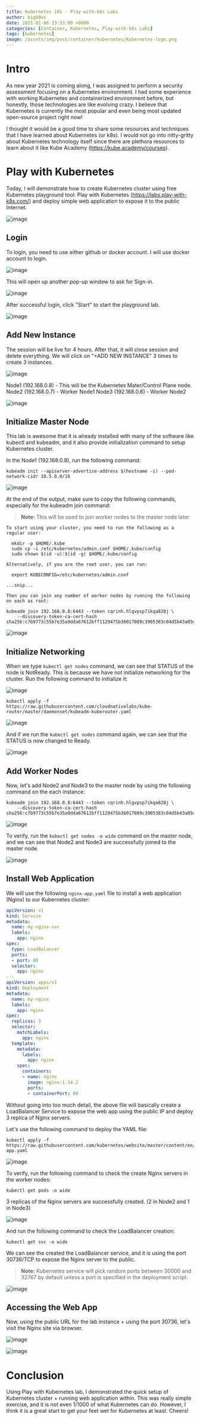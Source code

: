 ```yaml
---
title: Kubernetes 101 - Play-with-k8s Labs
author: bigb0ss
date: 2021-01-06 23:53:00 +0800
categories: [Container, Kubernetes, Play-with-k8s Labs]
tags: [kubernetes]
image: /assets/img/post/container/kubernetes/Kubernetes-logo.png
---
```


# Intro
As new year 2021 is coming along, I was assigned to perform a security assessment focusing on a Kubernetes environment. I had some experience with working Kubernetes and containerized environment before, but honestly, those technologies are like evolving crazy. I believe that Kubernetes is currently the most popular and even being most updated open-source project right now!

I thought it would be a good time to share some resources and techniques that I have learned about Kubernetes (or k8s). I would not go into nitty-gritty about Kubernetes technology itself since there are plethora resources to learn about it like Kube Academy (https://kube.academy/courses).

# Play with Kubernetes

Today, I will demonstrate how to create Kubernetes cluster using free Kubernetes playground tool: Play with Kubernetes (https://labs.play-with-k8s.com/) and deploy simple web application to expose it to the public Internet. 

![image](/assets/img/post/container/kubernetes/play-with-k8s/01.png)

## Login
To login, you need to use either github or docker account. I will use docker account to login. 

![image](/assets/img/post/container/kubernetes/play-with-k8s/02.png)

This will open up another pop-up window to ask for Sign-in.

![image](/assets/img/post/container/kubernetes/play-with-k8s/03.png)

After successful login, click "Start" to start the playground lab.

![image](/assets/img/post/container/kubernetes/play-with-k8s/04.png)

## Add New Instance
The session will be live for 4 hours. After that, it will close session and delete everything. We will click on "+ADD NEW INSTANCE" 3 times to create 3 instances.

![image](/assets/img/post/container/kubernetes/play-with-k8s/05.png)

Node1 (192.168.0.8) - This will be the Kubernetes Mater/Control Plane node.
Node2 (192.168.0.7) - Worker Node1
Node3 (192.168.0.6) - Worker Node2

![image](/assets/img/post/container/kubernetes/play-with-k8s/06.png)

## Initialize Master Node
This lab is awesome that it is already installed with many of the software like kubectl and kubeadm, and it also provide initialization command to setup Kubernetes cluster.  

In the Node1 (192.168.0.8), run the following command:

```console
kubeadm init --apiserver-advertise-address $(hostname -i) --pod-network-cidr 10.5.0.0/16
```

![image](/assets/img/post/container/kubernetes/play-with-k8s/07.png)

At the end of the output, make sure to copy the following commands, especially for the kubeadm join command:

>**Note:** This will be used to join worker nodes to the master node later

```console
To start using your cluster, you need to run the following as a regular user:

  mkdir -p $HOME/.kube
  sudo cp -i /etc/kubernetes/admin.conf $HOME/.kube/config
  sudo chown $(id -u):$(id -g) $HOME/.kube/config

Alternatively, if you are the root user, you can run:

  export KUBECONFIG=/etc/kubernetes/admin.conf

...snip...

Then you can join any number of worker nodes by running the following on each as root:

kubeadm join 192.168.0.8:6443 --token cqrinh.hlgvpsp7ikqa828j \
    --discovery-token-ca-cert-hash sha256:c7b9773c55b7e35a9dda67612bff1129475b36017089c3905383c04d5b43a05d
```

![image](/assets/img/post/container/kubernetes/play-with-k8s/08.png)

## Initialize Networking
When we type `kubectl get nodes` command, we can see that STATUS of the node is NotReady. This is because we have not initialize networking for the cluster. Run the following command to initialize it:

![image](/assets/img/post/container/kubernetes/play-with-k8s/09.png)

```console
kubectl apply -f https://raw.githubusercontent.com/cloudnativelabs/kube-router/master/daemonset/kubeadm-kuberouter.yaml
```

![image](/assets/img/post/container/kubernetes/play-with-k8s/10.png)

And if we run the `kubectl get nodes` command again, we can see that the STATUS is now changed to Ready.

![image](/assets/img/post/container/kubernetes/play-with-k8s/11.png)

## Add Worker Nodes
Now, let's add Node2 and Node3 to the master node by using the following command on the each instance:

```console
kubeadm join 192.168.0.8:6443 --token cqrinh.hlgvpsp7ikqa828j \
    --discovery-token-ca-cert-hash sha256:c7b9773c55b7e35a9dda67612bff1129475b36017089c3905383c04d5b43a05d
```

![image](/assets/img/post/container/kubernetes/play-with-k8s/12.png)

To verify, run the `kubectl get nodes -o wide` command on the master node, and we can see that Node2 and Node3 are successfully joined to the master node.

![image](/assets/img/post/container/kubernetes/play-with-k8s/13.png)

## Install Web Application
We will use the following `nginx-app.yaml` file to install a web application (Nginx) to our Kubernetes cluster:

```yaml
apiVersion: v1
kind: Service
metadata:
  name: my-nginx-svc
  labels:
    app: nginx
spec:
  type: LoadBalancer
  ports:
  - port: 80
  selector:
    app: nginx
---
apiVersion: apps/v1
kind: Deployment
metadata:
  name: my-nginx
  labels:
    app: nginx
spec:
  replicas: 3
  selector:
    matchLabels:
      app: nginx
  template:
    metadata:
      labels:
        app: nginx
    spec:
      containers:
      - name: nginx
        image: nginx:1.14.2
        ports:
        - containerPort: 80
```

Without going into too much detail, the above file will basically create a LoadBalancer Service to expose the web app using the public IP and deploy 3 replica of Nginx servers.

Let's use the following command to deploy the YAML file: 

```console
kubectl apply -f https://raw.githubusercontent.com/kubernetes/website/master/content/en/examples/application/nginx-app.yaml
```

![image](/assets/img/post/container/kubernetes/play-with-k8s/14.png)

To verify, run the following command to check the create Nginx servers in the worker nodes:

```console
kubectl get pods -o wide
```

3 replicas of the Nginx servers are successfully created. (2 in Node2 and 1 in Node3)

![image](/assets/img/post/container/kubernetes/play-with-k8s/15.png)

And run the following command to check the LoadBalancer creation:

```console
kubectl get svc -o wide
```

We can see the created the LoadBalancer service, and it is using the port 30736/TCP to expose the Nginx server to the public. 

>**Note:** Kubernetes service will pick random ports between 30000 and 32767 by default unless a port is specified in the deployment script. 

![image](/assets/img/post/container/kubernetes/play-with-k8s/16.png)

## Accessing the Web App
Now, using the public URL for the lab instance + using the port 30736, let's visit the Nginx site via browser.

![image](/assets/img/post/container/kubernetes/play-with-k8s/17.png)

![image](/assets/img/post/container/kubernetes/play-with-k8s/18.png)

# Conclusion
Using Play with Kubernetes lab, I demonstrated the quick setup of Kubernetes cluster + running web application within. This was really simple exercise, and it is not even 1/1000 of what Kubernetes can do. However, I think it is a great start to get your feet wet for Kubernetes at least. Cheers!